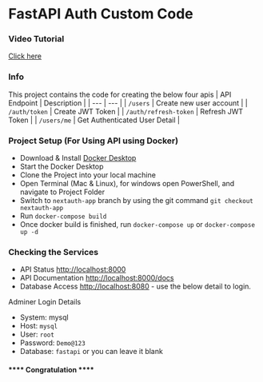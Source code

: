 # FastAPI Auth Custom Code

### Video Tutorial
[Click here](https://youtu.be/z3nwf7wGdUw)

### Info
This project contains the code for creating the below four apis
| API Endpoint | Description |
| --- | --- |
| `/users` | Create new user account |
| `/auth/token` | Create JWT Token |
| `/auth/refresh-token` | Refresh JWT Token |
| `/users/me` | Get Authenticated User Detail |

### Project Setup (For Using API using Docker)
- Download & Install [Docker Desktop](https://www.docker.com/products/docker-desktop/)
- Start the Docker Desktop
- Clone the Project into your local machine
- Open Terminal (Mac & Linux), for windows open PowerShell, and navigate to Project Folder
- Switch to `nextauth-app` branch by using the git command `git checkout nextauth-app`
- Run `docker-compose build`
- Once docker build is finished, run `docker-compose up` or `docker-compose up -d`

### Checking the Services
- API Status [http://localhost:8000](http://localhost:8000)
- API Documentation [http://localhost:8000/docs](http://localhost:8000/docs)
- Database Access [http://localhost:8080](http://localhost:8080) - use the below detail to login.


Adminer Login Details
- System: mysql
- Host: `mysql`
- User: `root`
- Password: `Demo@123`
- Database: `fastapi` or you can leave it blank


#### **** Congratulation ****


